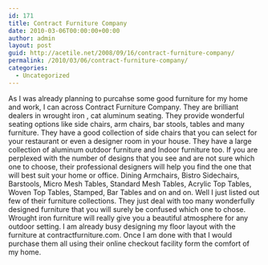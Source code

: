 ```yaml
---
id: 171
title: Contract Furniture Company
date: 2010-03-06T00:00:00+00:00
author: admin
layout: post
guid: http://acetile.net/2008/09/16/contract-furniture-company/
permalink: /2010/03/06/contract-furniture-company/
categories:
  - Uncategorized
---
```

As I was already planning to purcahse some good furniture for my home and work, I can across Contract Furniture Company. They are brilliant dealers in wrought iron , cat aluminum seating. They provide wonderful seating options like side chairs, arm chairs, bar stools, tables and many furniture. They have a good collection of side chairs that you can select for your restaurant or even a designer room in your house. They have a large collection of aluminum outdoor furniture and Indoor furniture too. If you are perplexed with the number of designs that you see and are not sure which one to choose, their professional designers will help you find the one that will best suit your home or office. Dining Armchairs, Bistro Sidechairs, Barstools, Micro Mesh Tables, Standard Mesh Tables, Acrylic Top Tables, Woven Top Tables, Stamped, Bar Tables and on and on. Well I just listed out few of their furniture collections. They just deal with too many wonderfully designed furniture that you will surely be confused which one to chose. Wrought iron furniture will really give you a beautiful atmosphere for any outdoor setting. I am already busy designing my floor layout with the furniture at contractfurniture.com. Once I am done with that I would purchase them all using their online checkout facility form the comfort of my home.